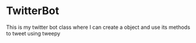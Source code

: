 # TwitterBot
This is my twitter bot class where I can create a object and use its methods to tweet using tweepy
